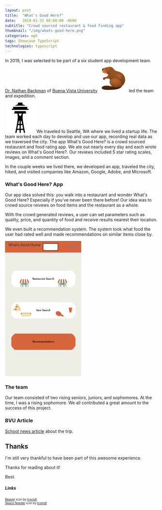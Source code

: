 ```yaml
---
layout: post
title:  "What's Good Here?"
date:   2019-01-31 08:00:00 -0600
subtitle: "Crowd sourced restaurant & food finding app"
thumbnail: "/img/whats-good-here.png"
categories: wgh 
tags: Showcase TypeScript 
technologies: typescript
---
```

<link rel="stylesheet" href="/css/styles.css">

In 2019, I was selected to be part of a six student app development team. [Dr. Nathan Backman](https://www.bvu.edu/academics/faculty/nathan-backman) of [Buena Vista University](https://www.bvu.edu/) <img src="/img/beaver.png" alt="beaver logo" class="inline-icon"/> led the team and expedition. 

<img src="/img/space-needle.png" alt="space needle seattle" class="inline-icon"/> We traveled to Seattle, WA where we lived a startup life. The team worked each day to develop and use our app, recording real data as we traversed the city. The app What's Good Here? is a crowd sourced restaurant and food rating app. We ate out nearly every day and each wrote reviews on What's Good Here?. Our reviews included 5 star rating scales, images, and a comment section.

In the couple weeks we lived there, we developed an app, traveled the city, hiked, and visited companies like Amazon, Google, Adobe, and Microsoft.

### What's Good Here? App
Our app idea solved this: you walk into a restaurant and wonder What's Good Here? Especially if you've never been there before! Our idea was to crowd source reivews on food items and the restaurant as a whole. 

With the crowd generated reviews, a user can set parameters such as quality, price, and quantity of food and receive results nearest their location.

We even built a recommendation system. The system took what food the user had rated well and made recommendations on similar items close by.

<img src="/img/whats-good-here.png" alt="app sc" style="width: 50%; height: 50%;"/>

### The team
Our team consisted of two rising seniors, juniors, and sophomores. At the time, I was a rising sophomore. We all contributed a great amount to the success of this project.

### BVU Article
[School news article](https://www.bvu.edu/news/startup-seattle-lands-bvu-students-google-microsoft-amazon-and-more) about the trip.

## Thanks
I'm still very thankful to have been part of this awesome experience. 

Thanks for reading about it!

Best.


##### Links
<div style="font-size: 10px;">
<a target="_blank" href="https://icons8.com/icon/73aABFv7KJOX/beaver">Beaver</a> icon by <a target="_blank" href="https://icons8.com">Icons8</a>
<br/>
<a target="_blank" href="https://icons8.com/icon/L1P8RSuAFQ59/space-needle">Space Needle</a> icon by <a target="_blank" href="https://icons8.com">Icons8</a>
</div>
